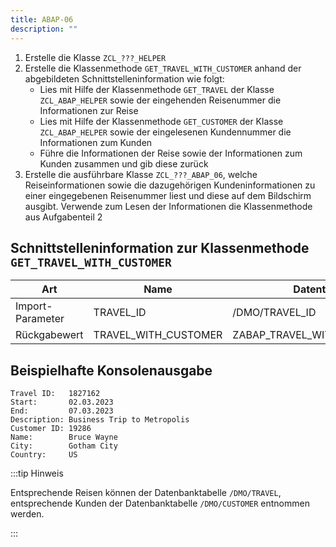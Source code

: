 ```yaml
---
title: ABAP-06
description: ""
---
```


1. Erstelle die Klasse `ZCL_???_HELPER`
2. Erstelle die Klassenmethode `GET_TRAVEL_WITH_CUSTOMER` anhand der abgebildeten Schnittstelleninformation wie folgt:
   - Lies mit Hilfe der Klassenmethode `GET_TRAVEL` der Klasse `ZCL_ABAP_HELPER` sowie der eingehenden Reisenummer die Informationen zur Reise
   - Lies mit Hilfe der Klassenmethode `GET_CUSTOMER` der Klasse `ZCL_ABAP_HELPER` sowie der eingelesenen Kundennummer die Informationen zum Kunden
   - Führe die Informationen der Reise sowie der Informationen zum Kunden zusammen und gib diese zurück
3. Erstelle die ausführbare Klasse `ZCL_???_ABAP_06`, welche Reiseinformationen sowie die dazugehörigen Kundeninformationen zu einer eingegebenen Reisenummer liest und diese auf dem Bildschirm ausgibt. Verwende zum Lesen der Informationen die Klassenmethode aus Aufgabenteil 2

## Schnittstelleninformation zur Klassenmethode `GET_TRAVEL_WITH_CUSTOMER`

| Art              | Name                 | Datentyp                   |
| ---------------- | -------------------- | -------------------------- |
| Import-Parameter | TRAVEL_ID            | /DMO/TRAVEL_ID             |
| Rückgabewert     | TRAVEL_WITH_CUSTOMER | ZABAP_TRAVEL_WITH_CUSTOMER |

## Beispielhafte Konsolenausgabe

```
Travel ID:   1827162
Start:       02.03.2023
End:         07.03.2023
Description: Business Trip to Metropolis
Customer ID: 19286
Name:        Bruce Wayne
City:        Gotham City
Country:     US
```

:::tip Hinweis

Entsprechende Reisen können der Datenbanktabelle `/DMO/TRAVEL`, entsprechende Kunden der Datenbanktabelle `/DMO/CUSTOMER` entnommen werden.

:::

